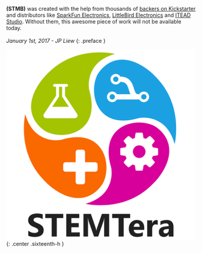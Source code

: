 **(STMB)** was created with the help from thousands of [backers on Kickstarter](https://www.kickstarter.com/projects/stemtera/stemtera-breadboard-arduino-compatible-built-in-br/community) and distributors like [SparkFun Electronics](https://www.sparkfun.com), [LittleBird Electronics](https://littlebirdelectronics.com.au) and [ITEAD Studio](http://itead.cc). Without them, this awesome piece of work will not be available today.<br/><br/>*January 1st, 2017 - JP Liew*
{: .preface }

![(STMB) Logo](/img/logo.svg){: .center .sixteenth-h }

